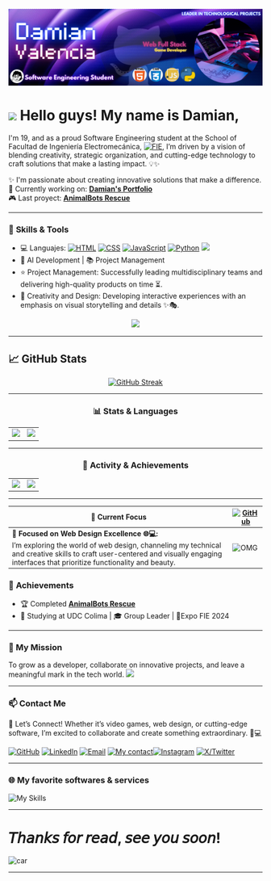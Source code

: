 ![Mi Banner](my_banner.png)

# <img src="https://raw.githubusercontent.com/MartinHeinz/MartinHeinz/master/wave.gif" width="35" /> Hello guys! My name is Damian,
I'm 19, and as a proud Software Engineering student at the School of Facultad de Ingeniería Electromecánica, [![FIE](https://img.shields.io/badge/-FIE-000066?logo=grad&logoColor=white)](https://portal.ucol.mx/fie/), I’m driven by a vision of blending creativity, strategic organization, and cutting-edge technology to craft solutions that make a lasting impact. 💡✨

✨ I'm passionate about creating innovative solutions that make a difference.  
🔭 Currently working on: **[Damian's Portfolio](https://github.com/Dami-Val/Damian-s-Portfolio.git)**  
🎮  Last proyect: **[AnimalBots Rescue](https://github.com/Dami-Val/AnimalBots-Rescue)**  

---




### 🚀 **Skills & Tools**



- 💻 Languajes:  [![HTML](https://img.shields.io/badge/HTML-E34F26?style=flat&logo=html5&logoColor=white)](https://developer.mozilla.org/en-US/docs/Web/HTML) [![CSS](https://img.shields.io/badge/CSS-1572B6?style=flat&logo=css3&logoColor=white)](https://developer.mozilla.org/en-US/docs/Web/CSS) [![JavaScript](https://img.shields.io/badge/JavaScript-F7DF1E?style=flat&logo=javascript&logoColor=black)](https://developer.mozilla.org/en-US/docs/Web/JavaScript) [![Python](https://img.shields.io/badge/Python-3776AB?style=flat&logo=python&logoColor=white)](https://docs.python.org/3/) [![](https://img.shields.io/badge/-00599C?style=flat&logo=c&logoColor=white)](https://devdocs.io/c/)
- 🤖 AI Development | 📚 Project Management
- ⭐ Project Management: Successfully leading multidisciplinary teams and delivering high-quality products on time ⏳.
- 🎨 Creativity and Design: Developing interactive experiences with an emphasis on visual storytelling and details ✨🎭.
<p align="center">
  <a href="">
    <img src="https://skillicons.dev/icons?i=html,css,js,python,c" />
  </a>
</p>

---

## 📈 GitHub Stats 

<div align="center">

[![GitHub Streak](https://nirzak-streak-stats.vercel.app?user=Dami-Val&theme=tokyonight-duo&hide_border=true)](https://git.io/streak-stats)

---

### 📊 Stats & Languages  

<table>
  <tr>
    <td align="center"><img src="https://github-readme-stats.vercel.app/api?username=Dami-Val&show_icons=true&theme=dark&hide_rank=true&card_width=300"></td>
    <td align="center"><img src="https://github-readme-stats.vercel.app/api/top-langs/?username=Dami-Val&layout=compact&theme=dark&card_width=300"></td>
  </tr>
</table>

---

### 🚀 Activity & Achievements

<table>
  <tr>
    <td align="center"><img src="https://github-readme-activity-graph.vercel.app/graph?username=Dami-Val&theme=github-dark"></td>
    <td align="center"><img src="https://github-profile-trophy.vercel.app/?username=Dami-Val&theme=darkhub"></td>
  </tr>
</table>

</div>

---

| 👀 Current Focus | [![GitHub](https://img.shields.io/github/followers/Dami-Val?style=social)](https://github.com/Dami-Val) |
|------------------------------------------------------------------------------------------------------|---------------------------------------------------------------------------------------------------------------------------|
| 🔹 **Focused on Web Design Excellence 🌐💻:** <br> I’m exploring the world of web design, channeling my technical and creative skills to craft user-centered and visually engaging interfaces that prioritize functionality and beauty. |   ![OMG](https://media4.giphy.com/media/v1.Y2lkPTc5MGI3NjExdnVqMnBtZTRwODFxemUybWI1ZWJraTRlcW55aXA1emk5OHJkeHE0YiZlcD12MV9pbnRlcm5hbF9naWZfYnlfaWQmY3Q9Zw/xT9IgHq4eDQKKCHqAo/giphy.gif)                                                                                                                         |



### 🌟 **Achievements**
- 🏆 Completed **[AnimalBots Rescue](https://github.com/Dami-Val/AnimalBots-Rescue)**  
- 📖 Studying at UDC Colima | 🎓 Group Leader | 🏢Expo FIE 2024  
---

### 🚀 My Mission 
To grow as a developer, collaborate on innovative projects, and leave a meaningful mark in the tech world.
 <img src="https://media.giphy.com/media/trN83pDD8yRDHBGfl3/giphy.gif" width="40" />
 
---

### 📫 **Contact Me**
📢 Let’s Connect! Whether it’s video games, web design, or cutting-edge software, I’m excited to collaborate and create something extraordinary. 🤝💻



[![GitHub](https://img.shields.io/badge/-GitHub-181717?logo=github&logoColor=white)](https://github.com/Dami-Val)  [![LinkedIn](https://img.shields.io/badge/-LinkedIn-blue?logo=linkedin&logoColor=white)](https://linkedin.com/in/damian-valencia)  [![Email](https://img.shields.io/badge/-Email-red?logo=gmail&logoColor=white)](mailto:damival.32@gmail.com)  [![My contact](https://img.shields.io/badge/-Teléfono-25D366?logo=whatsapp&logoColor=white)](https://w.app/damianvalencia)[![Instagram](https://img.shields.io/badge/-Instagram-E4405F?logo=instagram&logoColor=white)](https://www.instagram.com/damival_/)  [![X/Twitter](https://img.shields.io/badge/-Twitter-00acee?logo=twitter&logoColor=white)](https://x.com/damival_) 


---

### 🌐 My favorite softwares & services

![My Skills](https://skillicons.dev/icons?i=vscode,visualstudio,github,figma,notion,azure,vim,git,gitlab,fastapi,flutter,linkedin,windows,apple,linux,ubuntu,ps,ai,pr,ae,xd,au,unreal,unity,&perline=12) 


---

# 𝘛𝘩𝘢𝘯𝘬𝘴 𝘧𝘰𝘳 𝘳𝘦𝘢𝘥, 𝘴𝘦𝘦 𝘺𝘰𝘶 𝘴𝘰𝘰𝘯!

![car](https://media0.giphy.com/media/v1.Y2lkPTc5MGI3NjExMjFjbWExaXFwc3BxZ2t2YjE2NzAxeGMwMWZ1cDBnOXE4ODdjcnMzbCZlcD12MV9pbnRlcm5hbF9naWZfYnlfaWQmY3Q9Zw/7NoNw4pMNTvgc/giphy.gif)


---

